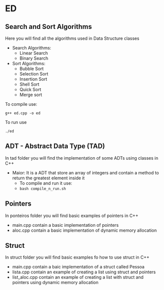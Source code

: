 # ED
## Search and Sort Algorithms
Here you will find all the algorithms used in Data Structure classes 

- Search Algorithms:
  - Linear Search
  - Binary Search
- Sort Algorithms:
  - Bubble Sort
  - Selection Sort
  - Insertion Sort
  - Shell Sort
  - Quick Sort
  - Merge sort

To compile use:
```
g++ ed.cpp -o ed
```
To run use
```
./ed
```

## ADT - Abstract Data Type (TAD)
In tad folder you will find the implementation of some ADTs using classes in C++

  - Maior: It is a ADT that store an array of integers and contain a method to return the greatest element inside it
    - To compile and run it use:
    - ```bash compile_n_run.sh```
  
## Pointers
In ponteiros folder you will find basic examples of pointers in C++
  - main.cpp contain a basic implementation of pointers
  - aloc.cpp contain a basic implementation of dynamic memory allocation

## Struct
In struct folder you will find basic examples fo how to use struct in C++
  - main.cpp contain a baic implementation of a struct called Pessoa
  - lista.cpp contain an example of creating a list using struct and pointers
  - list_aloc.cpp contain an example of creating a list with struct and pointers using dynamic memory allocation
